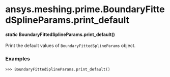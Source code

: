 # ansys.meshing.prime.BoundaryFittedSplineParams.print_default

<a id="ansys.meshing.prime.BoundaryFittedSplineParams.print_default"></a>

#### *static* BoundaryFittedSplineParams.print_default()

Print the default values of `BoundaryFittedSplineParams` object.

### Examples

```pycon
>>> BoundaryFittedSplineParams.print_default()
```

<!-- !! processed by numpydoc !! -->
